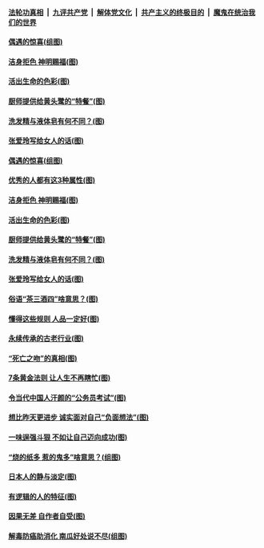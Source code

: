 ####  [法轮功真相](../../../../basic/blob/master/README.md?t=07061331) &nbsp;|&nbsp; [九评共产党](../../../../9ping.md/blob/master/README.md?t=07061331) &nbsp;|&nbsp; [解体党文化](../../../../jtdwh.md/blob/master/README.md?t=07061331)  &nbsp;|&nbsp; [共产主义的终极目的](../../../../gczydzjmd.md/blob/master/README.md?t=07061331) &nbsp;|&nbsp; [魔鬼在统治我们的世界](../../../../mgztzwmdsj.md/blob/master/README.md?t=07061331) 

#### [偶遇的惊喜(组图)](../pages/p8/937363.md?t=07061331) 

#### [洁身拒色 神明赐福(图)](../pages/p8/938479.md?t=07061331) 

#### [活出生命的色彩(图)](../pages/p8/938638.md?t=07061331) 

#### [厨师提供给黄头鹭的“特餐”(图)](../pages/p8/938645.md?t=07061331) 

#### [洗发精与液体皂有何不同？(图)](../pages/p8/938639.md?t=07061331) 

#### [张爱玲写给女人的话(图)](../pages/p8/938206.md?t=07061331) 

#### [偶遇的惊喜(组图)](../pages/p8/937363.md?t=07061331) 

#### [优秀的人都有这3种属性(图)](../pages/p8/938743.md?t=07061331) 

#### [洁身拒色 神明赐福(图)](../pages/p8/938479.md?t=07061331) 

#### [活出生命的色彩(图)](../pages/p8/938638.md?t=07061331) 

#### [厨师提供给黄头鹭的“特餐”(图)](../pages/p8/938645.md?t=07061331) 

#### [洗发精与液体皂有何不同？(图)](../pages/p8/938639.md?t=07061331) 

#### [张爱玲写给女人的话(图)](../pages/p8/938206.md?t=07061331) 

#### [俗语“茶三酒四”啥意思？(图)](../pages/p8/938584.md?t=07061331) 

#### [懂得这些规则 人品一定好(图)](../pages/p8/937490.md?t=07061331) 

#### [永续传承的古老行业(图)](../pages/p8/938548.md?t=07061331) 

#### [“死亡之吻”的真相(图)](../pages/p8/938205.md?t=07061331) 

#### [7条黄金法则 让人生不再瞎忙(图)](../pages/p8/938472.md?t=07061331) 

#### [令当代中国人汗颜的“公务员考试”(图)](../pages/p8/938246.md?t=07061331) 

#### [想比昨天更进步 诚实面对自己“负面想法”(图)](../pages/p8/938419.md?t=07061331) 

#### [一味逞强斗狠 不如让自己迈向成功(图)](../pages/p8/937701.md?t=07061331) 

#### [“烧的纸多 惹的鬼多”啥意思？(组图)](../pages/p8/938393.md?t=07061331) 

#### [日本人的静与淡定(图)](../pages/p8/936769.md?t=07061331) 

#### [有逻辑的人的特征(图)](../pages/p8/938239.md?t=07061331) 

#### [因果无差 自作者自受(图)](../pages/p8/938272.md?t=07061331) 

#### [解毒防癌助消化 南瓜好处说不尽(组图)](../pages/p8/937975.md?t=07061331) 

